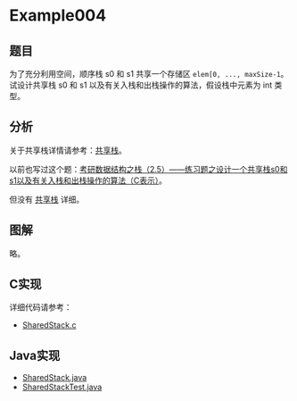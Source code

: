 # Example004 

## 题目

为了充分利用空间，顺序栈 s0 和 s1 共享一个存储区 `elem[0, ..., maxSize-1`。试设计共享栈 s0 和 s1 以及有关入栈和出栈操作的算法，假设栈中元素为 int 类型。





## 分析

关于共享栈详情请参考：[共享栈](https://github.com/lcl100/data-structure-learning/blob/main/src/%E6%A0%88/%E6%96%87%E6%A1%A3/%E5%85%B1%E4%BA%AB%E6%A0%88.md)。

以前也写过这个题：[考研数据结构之栈（2.5）——练习题之设计一个共享栈s0和s1以及有关入栈和出栈操作的算法（C表示）](https://blog.csdn.net/cnds123321/article/details/106456247)。

但没有 [共享栈](https://github.com/lcl100/data-structure-learning/blob/main/src/%E6%A0%88/%E6%96%87%E6%A1%A3/%E5%85%B1%E4%BA%AB%E6%A0%88.md) 详细。



## 图解

略。





## C实现

详细代码请参考：

- [SharedStack.c](https://github.com/lcl100/data-structure-learning/blob/main/src/%E6%A0%88/%E4%BB%A3%E7%A0%81/SharedStack.c)





## Java实现

- [SharedStack.java](https://github.com/lcl100/data-structure-learning/blob/main/src/%E6%A0%88/%E4%BB%A3%E7%A0%81/SharedStack.java)
- [SharedStackTest.java](https://github.com/lcl100/data-structure-learning/blob/main/src/%E6%A0%88/%E4%BB%A3%E7%A0%81/SharedStackTest.java)